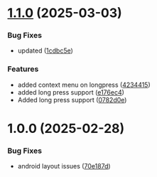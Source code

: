 # [1.1.0](https://github.com/0xc3u/Indiko.Maui.Controls.Chat/compare/v1.0.0...v1.1.0) (2025-03-03)


### Bug Fixes

* updated ([1cdbc5e](https://github.com/0xc3u/Indiko.Maui.Controls.Chat/commit/1cdbc5e251048955e6f99acff5c24f0bf3e5a069))


### Features

* added context menu on longpress ([4234415](https://github.com/0xc3u/Indiko.Maui.Controls.Chat/commit/423441503692cb5aeab4a4fb3e2a36b81b250117))
* added long press support ([e176ec4](https://github.com/0xc3u/Indiko.Maui.Controls.Chat/commit/e176ec4cbcc62103e40dd38d7a6dcf17c0b7ea6e))
* Added long press support ([0782d0e](https://github.com/0xc3u/Indiko.Maui.Controls.Chat/commit/0782d0e9230d6e66cfd58c82f760655d2266a90d))

# 1.0.0 (2025-02-28)


### Bug Fixes

* android layout issues ([70e187d](https://github.com/0xc3u/Indiko.Maui.Controls.Chat/commit/70e187d0bf2d9d62dbe634fb46f15a3a87a73ca9))
